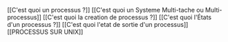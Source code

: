 [[C'est quoi un processus ?]] [[C'est quoi un Systeme Multi-tache ou Multi-processus]] [[C'est quoi la creation de processus ?]] [[C'est quoi l'États d'un processus ?]] [[C'est quoi l'etat de sortie d'un processus]] [[PROCESSUS SUR UNIX]]